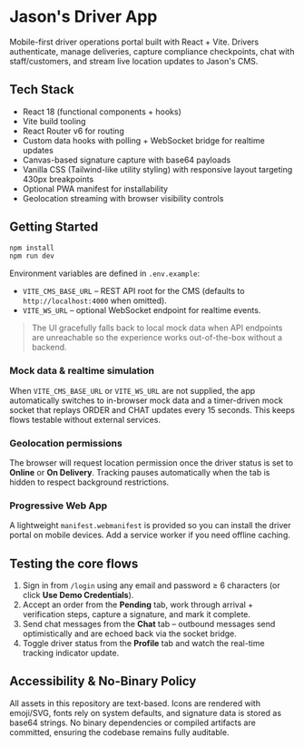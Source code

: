 # Jason's Driver App

Mobile-first driver operations portal built with React + Vite. Drivers authenticate, manage deliveries, capture compliance checkpoints, chat with staff/customers, and stream live location updates to Jason's CMS.

## Tech Stack

- React 18 (functional components + hooks)
- Vite build tooling
- React Router v6 for routing
- Custom data hooks with polling + WebSocket bridge for realtime updates
- Canvas-based signature capture with base64 payloads
- Vanilla CSS (Tailwind-like utility styling) with responsive layout targeting 430px breakpoints
- Optional PWA manifest for installability
- Geolocation streaming with browser visibility controls

## Getting Started

```bash
npm install
npm run dev
```

Environment variables are defined in `.env.example`:

- `VITE_CMS_BASE_URL` – REST API root for the CMS (defaults to `http://localhost:4000` when omitted).
- `VITE_WS_URL` – optional WebSocket endpoint for realtime events.

> The UI gracefully falls back to local mock data when API endpoints are unreachable so the experience works out-of-the-box without a backend.

### Mock data & realtime simulation

When `VITE_CMS_BASE_URL` or `VITE_WS_URL` are not supplied, the app automatically switches to in-browser mock data and a timer-driven mock socket that replays ORDER and CHAT updates every 15 seconds. This keeps flows testable without external services.

### Geolocation permissions

The browser will request location permission once the driver status is set to **Online** or **On Delivery**. Tracking pauses automatically when the tab is hidden to respect background restrictions.

### Progressive Web App

A lightweight `manifest.webmanifest` is provided so you can install the driver portal on mobile devices. Add a service worker if you need offline caching.

## Testing the core flows

1. Sign in from `/login` using any email and password ≥ 6 characters (or click **Use Demo Credentials**).
2. Accept an order from the **Pending** tab, work through arrival + verification steps, capture a signature, and mark it complete.
3. Send chat messages from the **Chat** tab – outbound messages send optimistically and are echoed back via the socket bridge.
4. Toggle driver status from the **Profile** tab and watch the real-time tracking indicator update.

## Accessibility & No-Binary Policy

All assets in this repository are text-based. Icons are rendered with emoji/SVG, fonts rely on system defaults, and signature data is stored as base64 strings. No binary dependencies or compiled artifacts are committed, ensuring the codebase remains fully auditable.

